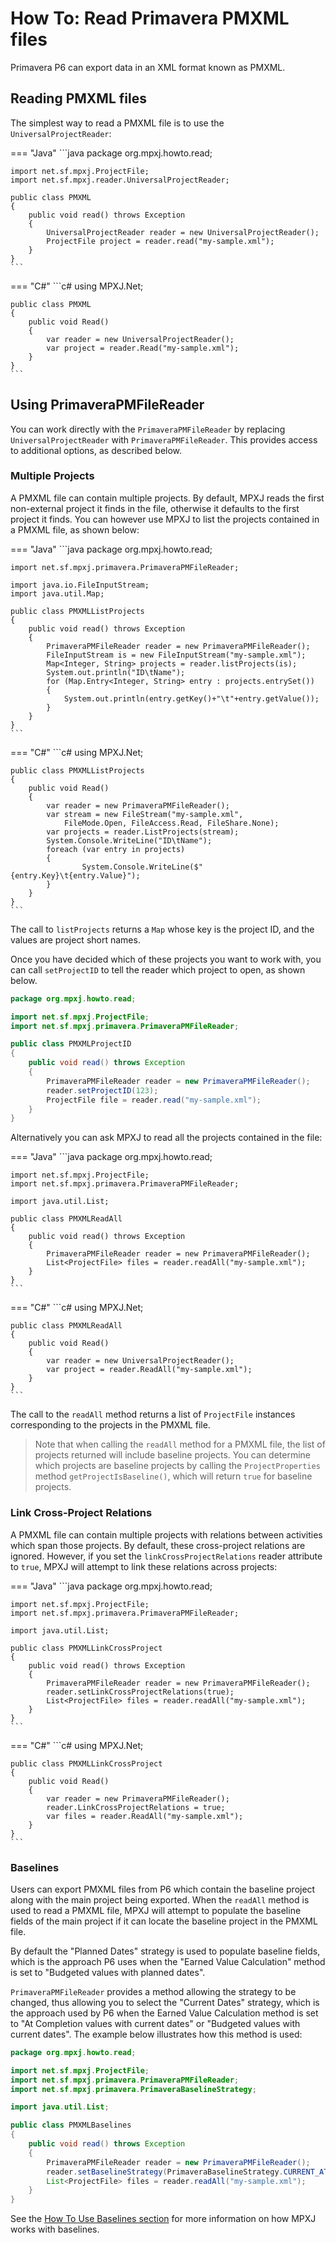 # How To: Read Primavera PMXML files
Primavera P6 can export data in an XML format known as PMXML.

## Reading PMXML files
The simplest way to read a PMXML file is to use the `UniversalProjectReader`:

=== "Java"
	```java
	package org.mpxj.howto.read;
	
	import net.sf.mpxj.ProjectFile;
	import net.sf.mpxj.reader.UniversalProjectReader;
	
	public class PMXML
	{
		public void read() throws Exception
		{
			UniversalProjectReader reader = new UniversalProjectReader();
			ProjectFile project = reader.read("my-sample.xml");
		}
	}
	```

=== "C#"
	```c#
	using MPXJ.Net;
	
	public class PMXML
	{
		public void Read()
		{
			var reader = new UniversalProjectReader();
			var project = reader.Read("my-sample.xml");
		}
	}
	```

## Using PrimaveraPMFileReader
You can work directly with the `PrimaveraPMFileReader` by replacing
`UniversalProjectReader` with `PrimaveraPMFileReader`. This provides access to
additional options, as described below.

### Multiple Projects
A PMXML file can contain multiple projects. By default, MPXJ reads the first
non-external project it finds in the file, otherwise it defaults to the first
project it finds. You can however use MPXJ to list the projects contained in a
PMXML file, as shown below:

=== "Java"
	```java
	package org.mpxj.howto.read;
	
	import net.sf.mpxj.primavera.PrimaveraPMFileReader;
	
	import java.io.FileInputStream;
	import java.util.Map;
	
	public class PMXMLListProjects
	{
		public void read() throws Exception
		{
			PrimaveraPMFileReader reader = new PrimaveraPMFileReader();
			FileInputStream is = new FileInputStream("my-sample.xml");
			Map<Integer, String> projects = reader.listProjects(is);
			System.out.println("ID\tName");
			for (Map.Entry<Integer, String> entry : projects.entrySet())
			{
				System.out.println(entry.getKey()+"\t"+entry.getValue());
			}
		}
	}
	```

=== "C#"
	```c#
	using MPXJ.Net;
	
	public class PMXMLListProjects
	{
		public void Read()
		{
			var reader = new PrimaveraPMFileReader();
			var stream = new FileStream("my-sample.xml",
				FileMode.Open, FileAccess.Read, FileShare.None);
			var projects = reader.ListProjects(stream);
			System.Console.WriteLine("ID\tName");
			foreach (var entry in projects)
			{
					System.Console.WriteLine($"{entry.Key}\t{entry.Value}");
			}
		}
	}
	```

The call to `listProjects` returns a `Map` whose key is the project ID,
and the values are project short names.

Once you have decided which of these projects you want to work with, you can
call `setProjectID` to tell the reader which project to open, as shown below.

```java
package org.mpxj.howto.read;

import net.sf.mpxj.ProjectFile;
import net.sf.mpxj.primavera.PrimaveraPMFileReader;

public class PMXMLProjectID
{
	public void read() throws Exception
	{
		PrimaveraPMFileReader reader = new PrimaveraPMFileReader();
		reader.setProjectID(123);
		ProjectFile file = reader.read("my-sample.xml");
	}
}
```

Alternatively you can ask MPXJ to read all the projects contained in the file:

=== "Java"
	```java
	package org.mpxj.howto.read;
	
	import net.sf.mpxj.ProjectFile;
	import net.sf.mpxj.primavera.PrimaveraPMFileReader;
	
	import java.util.List;
	
	public class PMXMLReadAll
	{
		public void read() throws Exception
		{
			PrimaveraPMFileReader reader = new PrimaveraPMFileReader();
			List<ProjectFile> files = reader.readAll("my-sample.xml");
		}
	}
	```


=== "C#"
	```c#
	using MPXJ.Net;
	
	public class PMXMLReadAll
	{
		public void Read()
		{
			var reader = new UniversalProjectReader();
			var project = reader.ReadAll("my-sample.xml");
		}
	}
	```

The call to the `readAll` method returns a list of `ProjectFile` instances
corresponding to the projects in the PMXML file.

> Note that when calling the `readAll` method for a PMXML file, the list of
> projects returned will include baseline projects. You can determine which
> projects are baseline projects by calling the `ProjectProperties` method
> `getProjectIsBaseline()`, which will return `true` for baseline projects.

### Link Cross-Project Relations
A PMXML file can contain multiple projects with relations between activities
which span those projects. By default, these cross-project relations are ignored.
However, if you set the `linkCrossProjectRelations` reader attribute to `true`,
MPXJ will attempt to link these relations across projects: 

=== "Java"
	```java
	package org.mpxj.howto.read;
	
	import net.sf.mpxj.ProjectFile;
	import net.sf.mpxj.primavera.PrimaveraPMFileReader;
	
	import java.util.List;
	
	public class PMXMLLinkCrossProject
	{
		public void read() throws Exception
		{
			PrimaveraPMFileReader reader = new PrimaveraPMFileReader();
			reader.setLinkCrossProjectRelations(true);
			List<ProjectFile> files = reader.readAll("my-sample.xml");
		}
	}
	```

=== "C#"
	```c#
	using MPXJ.Net;
	
	public class PMXMLLinkCrossProject
	{
	 	public void Read()
	 	{
		  	var reader = new PrimaveraPMFileReader();
		  	reader.LinkCrossProjectRelations = true;
		  	var files = reader.ReadAll("my-sample.xml");
	 	}
	}
	```

### Baselines
Users can export PMXML files from P6 which contain the baseline project
along with the main project being exported. When the `readAll` method
is used to read a PMXML file, MPXJ will attempt to populate the baseline
fields of the main project if it can locate the baseline project in
the PMXML file.

By default the "Planned Dates" strategy is used to populate baseline fields,
which is the approach P6 uses when the "Earned Value Calculation" method is
set to  "Budgeted values with planned dates".

`PrimaveraPMFileReader` provides a method allowing the strategy to be changed,
thus allowing you to select the "Current Dates" strategy, which is the approach
used by P6 when the Earned Value Calculation method is set to "At Completion
values with current dates" or "Budgeted values with current dates". The example
below illustrates how this method is used:

```java
package org.mpxj.howto.read;

import net.sf.mpxj.ProjectFile;
import net.sf.mpxj.primavera.PrimaveraPMFileReader;
import net.sf.mpxj.primavera.PrimaveraBaselineStrategy;

import java.util.List;

public class PMXMLBaselines
{
	public void read() throws Exception
	{
		PrimaveraPMFileReader reader = new PrimaveraPMFileReader();
		reader.setBaselineStrategy(PrimaveraBaselineStrategy.CURRENT_ATTRIBUTES);
		List<ProjectFile> files = reader.readAll("my-sample.xml");
	}
}
```

See the [How To Use Baselines section](howto-use-baselines.md)
for more information on how MPXJ works with baselines.
